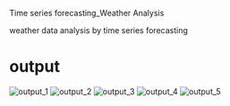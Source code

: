 Time series forecasting_Weather Analysis

weather data analysis by time series forecasting

# output

![output_1](https://github.com/arivezhilan/Time-Series-Forecasting_Weather-Analysis/assets/75416976/328d13a4-1455-44bc-b844-8f4d46307962)
![output_2](https://github.com/arivezhilan/Time-Series-Forecasting_Weather-Analysis/assets/75416976/00c9b8d5-96d5-47a9-871b-f601dbb58c34)
![output_3](https://github.com/arivezhilan/Time-Series-Forecasting_Weather-Analysis/assets/75416976/e60dc28a-0f9d-44a7-ab3f-02db00671acc)
![output_4](https://github.com/arivezhilan/Time-Series-Forecasting_Weather-Analysis/assets/75416976/97dae777-f11a-4444-be21-bbcdd4618e40)
![output_5](https://github.com/arivezhilan/Time-Series-Forecasting_Weather-Analysis/assets/75416976/77651f9f-26fd-46f5-b8c9-ab75e4387761)
